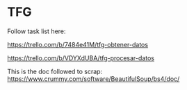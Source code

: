 # TFG

Follow task list here:

https://trello.com/b/7484e41M/tfg-obtener-datos

https://trello.com/b/VDYXdUBA/tfg-procesar-datos

This is the doc followed to scrap:
https://www.crummy.com/software/BeautifulSoup/bs4/doc/
  
